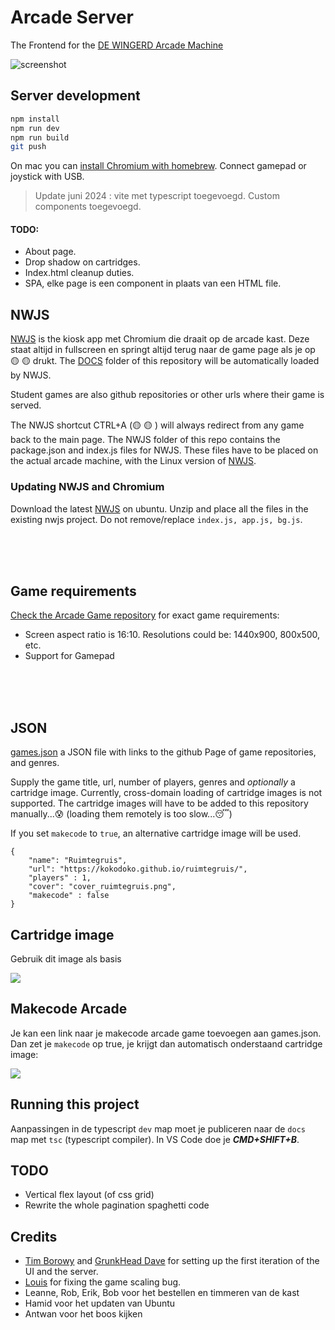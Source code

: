 # Arcade Server

The Frontend for the [DE WINGERD Arcade Machine](https://hr-cmgt.github.io/arcade-server/)

![screenshot](./docs/images/screenshot.png)

## Server development

```bash
npm install
npm run dev
npm run build
git push
```

On mac you can [install Chromium with homebrew](https://dev.to/pixelrena/installing-chromium-on-mac-apple-m2-pro-tutorial-4i4i). Connect gamepad or joystick with USB.

> Update juni 2024 : vite met typescript toegevoegd. Custom components toegevoegd.

#### TODO:

- About page.
- Drop shadow on cartridges.
- Index.html cleanup duties.
- SPA, elke page is een component in plaats van een HTML file.

## NWJS

[NWJS](http://docs.nwjs.io/en/latest/For%20Users/Getting%20Started/#get-nwjs) is the kiosk app met Chromium die draait op de arcade kast. Deze staat altijd in fullscreen en springt altijd terug naar de game page als je op 🟡 🟡 drukt. The [DOCS](https://hr-cmgt.github.io/arcade-server/) folder of this repository will be automatically loaded by NWJS.

Student games are also github repositories or other urls where their game is served.

The NWJS shortcut CTRL+A (🟡 🟡 ) will always redirect from any game back to the main page. The NWJS folder of this repo contains the package.json and index.js files for NWJS. These files have to be placed on the actual arcade machine, with the Linux version of [NWJS](https://nwjs.io/downloads/).

### Updating NWJS and Chromium

Download the latest [NWJS](https://nwjs.io/downloads/) on ubuntu. Unzip and place all the files in the existing nwjs project. Do not remove/replace `index.js, app.js, bg.js`.


<br><br><br>

## Game requirements

[Check the Arcade Game repository](https://github.com/HR-CMGT/arcade-game) for exact game requirements:

- Screen aspect ratio is 16:10. Resolutions could be: 1440x900, 800x500, etc.
- Support for Gamepad

<br><br><br>

## JSON

[games.json](./docs/data/games.json) a JSON file with links to the github Page of game repositories, and genres.

Supply the game title, url, number of players, genres and *optionally* a cartridge image. Currently, cross-domain loading of cartridge images is not supported. The cartridge images will have to be added to this repository manually...😰 (loading them remotely is too slow...😴)

If you set `makecode` to `true`, an alternative cartridge image will be used.

```
{
    "name": "Ruimtegruis",
    "url": "https://kokodoko.github.io/ruimtegruis/",
    "players" : 1,
    "cover": "cover_ruimtegruis.png",
    "makecode" : false
}
```
## Cartridge image

Gebruik dit image als basis 

<img src="./docs/images/cart.png">

## Makecode Arcade

Je kan een link naar je makecode arcade game toevoegen aan games.json. Dan zet je `makecode` op true, je krijgt dan automatisch onderstaand cartridge image:

<img src="./docs/images/cart-makecode.png">

## Running this project

Aanpassingen in de typescript `dev` map moet je publiceren naar de `docs` map met `tsc` (typescript compiler). In VS Code doe je ***CMD+SHIFT+B***.

## TODO

- Vertical flex layout (of css grid)
- Rewrite the whole pagination spaghetti code

## Credits

- [Tim Borowy](https://github.com/TimBorowy) and [GrunkHead Dave](https://github.com/Grunkhead) for setting up the first iteration of the UI and the server.
- [Louis](https://github.com/KokoDoko/ruimtegruis/issues?q=is%3Apr+author%3Alouis-lau) for fixing the game scaling bug.
- Leanne, Rob, Erik, Bob voor het bestellen en timmeren van de kast
- Hamid voor het updaten van Ubuntu
- Antwan voor het boos kijken
